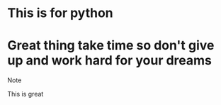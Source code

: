 # This is for python
# Great thing take time so don't give up and work hard for your dreams
>[!NOTE]
>This is great
